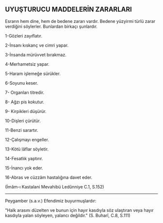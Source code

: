 ## UYUŞTURUCU MADDELERİN ZARARLARI

Esrarın hem dine, hem de bedene zararı vardır. Bedene yüzyirmi türlü zarar verdiğini söylerler. Bunlardan birkaçı şunlardır.

1-Gözleri zayıflatır.

2-İnsanı kıskanç ve cimri yapar.

3-İnsanda mürüvvet bırakmaz.

4-Merhametsiz yapar.

5-Haram işlemeğe sürükler.

6-Soyunu keser.

7- Organları titredir.

8- Ağzı pis kokutur.

9- Kirpikleri düşürür.

10-Dişleri çürütür.

11-Benzi sarartır.

12-Çalışmayı engeller.

13-Kötü lâflar söyletir.

14-Fesatlık yaptırır.

15-İnancı yok eder.

16-Abras ve cüzzâm hastalığına davet eder.

(İmâm-ı Kastalani Mevahibü Ledûnniye C.1, S.152)

<hr>

Peygamber (s.a.v.) Efendimiz buyurmuşlardır:

"Halk arasını düzelten ve bunun için hayır kasdıyla söz ulaştıran veya hayır kasdıyla yalan söyleyen, yalancı değildir." (S. Buharî, C.8, S.111)
